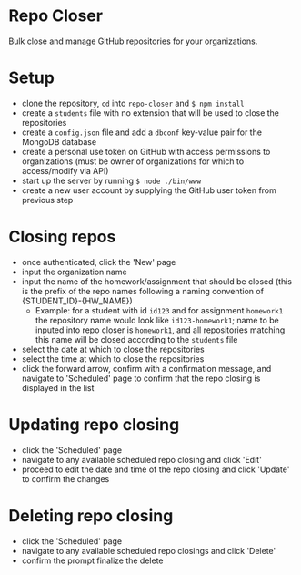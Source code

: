 # Repo Closer
Bulk close and manage GitHub repositories for your organizations.

# Setup
- clone the repository, `cd` into `repo-closer` and `$ npm install`
- create a `students` file with no extension that will be used to close the repositories
- create a `config.json` file and add a `dbconf` key-value pair for the MongoDB database
- create a personal use token on GitHub with access permissions to organizations (must be owner of organizations for which to access/modify via API)
- start up the server by running `$ node ./bin/www`
- create a new user account by supplying the GitHub user token from previous step

# Closing repos
- once authenticated, click the 'New' page
- input the organization name
- input the name of the homework/assignment that should be closed (this is the prefix of the repo names following a naming convention of {STUDENT_ID}-{HW_NAME})
  - Example: for a student with id `id123` and for assignment `homework1` the repository name would look like `id123-homework1`; name to be inputed into repo closer is `homework1`, and all repositories matching this name will be closed according to the `students` file
- select the date at which to close the repositories
- select the time at which to close the repositories
- click the forward arrow, confirm with a confirmation message, and navigate to 'Scheduled' page to confirm that the repo closing is displayed in the list

# Updating repo closing
- click the 'Scheduled' page
- navigate to any available scheduled repo closing and click 'Edit'
- proceed to edit the date and time of the repo closing and click 'Update' to confirm the changes

# Deleting repo closing
- click the 'Scheduled' page
- navigate to any available scheduled repo closings and click 'Delete'
- confirm the prompt finalize the delete
